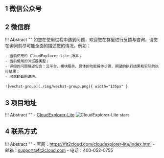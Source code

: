 ## 1 微信公众号



## 2 微信群

!!! Abstract ""
    如您在使用过程中遇到问题，欢迎您在群里进行反馈与咨询，请您在询问前尽可能全面的描述您的情况，例如：

    - 当前使用的 CloudExplorer-Lite 版本；
    - 当前使用的浏览器类型；
    - 详细的问题描述包含：云平台、模块服务、具体的功能操作步骤、期望的执行结果和实际的执行结果；
    - 问题的截图说明。  

    ![wechat-group](./img/wechat-group.png){ width="135px" }


## 3 项目地址

!!! Abstract ""
    - [CloudExplorer-Lite][CloudExplorer-Lite] ![CloudExplorer-Lite stars][CloudExplorer-Lite stars]

## 4 联系方式

!!! Abstract ""
    - 官网：https://fit2cloud.com/cloudexplorer-lite/index.html
    - 邮箱：support@fit2cloud.com
    - 电话：400-052-0755


[CloudExplorer-Lite]: https://github.com/CloudExplorer-Dev/CloudExplorer-Lite
[CloudExplorer-Lite stars]: https://img.shields.io/github/stars/CloudExplorer-Dev/CloudExplorer-Lite.svg